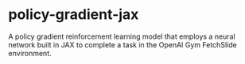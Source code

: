 # policy-gradient-jax
A policy gradient reinforcement learning model that employs a neural network built in JAX to complete a task in the OpenAI Gym FetchSlide environment.
